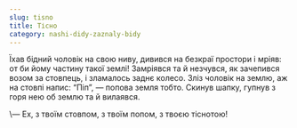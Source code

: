 ```yaml
---
slug: tisno
title: Тісно
category: nashi-didy-zaznaly-bidy
---
```

Їхав бідний чоловік на свою ниву, дивився на безкраї простори і мріяв: от би йому частину такої землі! Замріявся та й незчувся, як зачепився возом за
стовпець, і зламалось заднє колесо. Зліз чоловік на землю, аж на стовпі напис: “Піп”, — попова земля тобто. Скинув шапку, гупнув з горя нею об землю
та й вилаявся.

\— Ех, з твоїм стовпом, з твоїм попом, з твоєю тіснотою!
